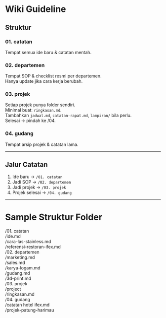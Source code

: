 # Wiki Guideline

## Struktur

### 01. catatan  
Tempat semua ide baru & catatan mentah.  

### 02. departemen  
Tempat SOP & checklist resmi per departemen.  
Hanya update jika cara kerja berubah.

### 03. projek  
Setiap projek punya folder sendiri.  
Minimal buat: `ringkasan.md`.  
Tambahkan `jadwal.md`, `catatan-rapat.md`, `lampiran/` bila perlu.  
Selesai → pindah ke /04.

### 04. gudang  
Tempat arsip projek & catatan lama.  

---

## Jalur Catatan
1. Ide baru → `/01. catatan`  
2. Jadi SOP → `/02. departemen`  
3. Jadi projek → `/03. projek`  
4. Projek selesai → `/04. gudang`

---

# Sample Struktur Folder

/01. catatan  
    /ide.md  
    /cara-las-stainless.md  
    /referensi-restoran-ifex.md  
/02. departemen  
    /marketing.md  
    /sales.md  
    /karya-logam.md  
    /gudang.md  
    /3d-print.md  
/03. projek  
    /project  
        /ringkasan.md  
/04. gudang  
    /catatan hotel ifex.md  
    /projek-patung-harimau  
